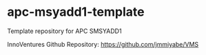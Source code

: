 # apc-msyadd1-template
Template repository for APC SMSYADD1

InnoVentures Github Repository: https://github.com/jmmiyabe/VMS
